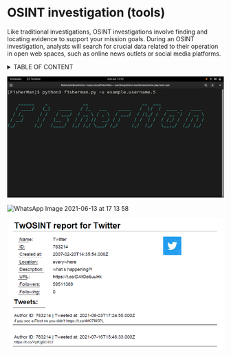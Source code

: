 # OSINT investigation (tools)

Like traditional investigations, OSINT investigations involve finding and locating evidence to support your mission goals. 
During an OSINT investigation, analysts will search for crucial data related to their operation in open web spaces, such as online news outlets or social media platforms.

<details>
<summary>TABLE OF CONTENT</summary>
<li><a href="fisherman/#README.md">fisherman</a></li>
<li><a href="twint/#README.md">twint</a></li>
<li><a href="twosintComet/#README.md">tw1tter0s1nt</a></li>
<li><a href="twpy/#README.md">twpy</a></li>
<li><a href="TwOSINT/#README.md">TwOSINT</a></li>
</details>

![fisherman](fisherman/demo-fisherman.gif)

![WhatsApp Image 2021-06-13 at 17 13 58](https://user-images.githubusercontent.com/83426553/121810787-d1007580-cc6a-11eb-9319-330e9a5e2068.jpeg)

![TwOSINT](TwOSINT/examples/pdf_example.png)
